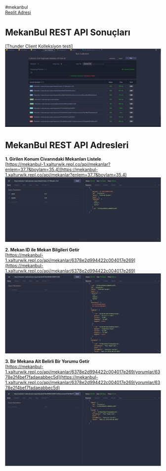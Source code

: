 #mekanbul <br>
[Replit Adresi](https://mekanbul.xalturwik.repl.co/?enlem=37&boylam=30.5) <br>
# MekanBul REST API Sonuçları #
[Thunder Client Kolleksiyon testi]
![test resmi](https://github.com/EmilNaghizade/MekanBul/blob/odev6/resimler/test.jpg) <br>
# MekanBul REST API Adresleri #

**1. Girilen Konum Civarındaki Mekanları Listele** <br>
[https://mekanbul-1.xalturwik.repl.co/api/mekanlar?enlem=37.7&boylam=35.4](https://mekanbul-1.xalturwik.repl.co/api/mekanlar?enlem=37.7&boylam=35.4) <br>
![mekan resmi](https://github.com/EmilNaghizade/MekanBul/blob/odev5/resimler/mekan.jpg) <br>

**2. Mekan ID ile Mekan Bilgileri Getir** <br>
[https://mekanbul-1.xalturwik.repl.co/api/mekanlar/6378e2d994422c004017e269](https://mekanbul-1.xalturwik.repl.co/api/mekanlar/6378e2d994422c004017e269) <br>
![mekanlar resmi](https://github.com/EmilNaghizade/MekanBul/blob/odev5/resimler/mekanlar.jpg) <br>

**3. Bir Mekana Ait Belirli Bir Yorumu Getir** <br>
[https://mekanbul-1.xalturwik.repl.co/api/mekanlar/6378e2d994422c004017e269/yorumlar/6378e2f4bef7fadaeabbec5d](https://mekanbul-1.xalturwik.repl.co/api/mekanlar/6378e2d994422c004017e269/yorumlar/6378e2f4bef7fadaeabbec5d) <br>
![mekanlar resmi](https://github.com/EmilNaghizade/MekanBul/blob/odev5/resimler/yorum.jpg) <br>
